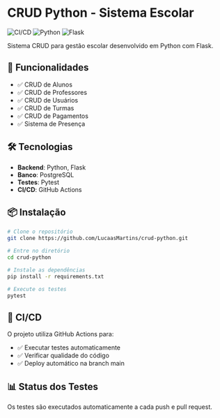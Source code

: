 # CRUD Python - Sistema Escolar

![CI/CD](https://github.com/LucaasMartins/crud-python/workflows/CI/CD%20Pipeline/badge.svg)
![Python](https://img.shields.io/badge/python-3.9-blue.svg)
![Flask](https://img.shields.io/badge/flask-2.3.3-green.svg)

Sistema CRUD para gestão escolar desenvolvido em Python com Flask.

## 🚀 Funcionalidades

- ✅ CRUD de Alunos
- ✅ CRUD de Professores  
- ✅ CRUD de Usuários
- ✅ CRUD de Turmas
- ✅ CRUD de Pagamentos
- ✅ Sistema de Presença

## 🛠️ Tecnologias

- **Backend**: Python, Flask
- **Banco**: PostgreSQL
- **Testes**: Pytest
- **CI/CD**: GitHub Actions

## 📦 Instalação

```bash
# Clone o repositório
git clone https://github.com/LucaasMartins/crud-python.git

# Entre no diretório
cd crud-python

# Instale as dependências
pip install -r requirements.txt

# Execute os testes
pytest
```

## 🔄 CI/CD

O projeto utiliza GitHub Actions para:
- ✅ Executar testes automaticamente
- ✅ Verificar qualidade do código
- ✅ Deploy automático na branch main

## 📊 Status dos Testes

Os testes são executados automaticamente a cada push e pull request.